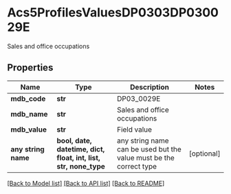 # Acs5ProfilesValuesDP0303DP030029E

Sales and office occupations

## Properties
Name | Type | Description | Notes
------------ | ------------- | ------------- | -------------
**mdb_code** | **str** | DP03_0029E | 
**mdb_name** | **str** | Sales and office occupations | 
**mdb_value** | **str** | Field value | 
**any string name** | **bool, date, datetime, dict, float, int, list, str, none_type** | any string name can be used but the value must be the correct type | [optional]

[[Back to Model list]](../README.md#documentation-for-models) [[Back to API list]](../README.md#documentation-for-api-endpoints) [[Back to README]](../README.md)


